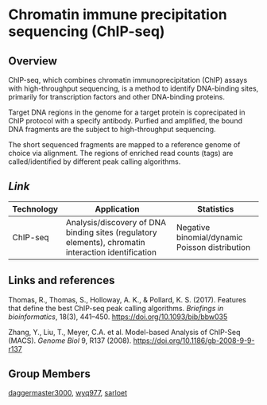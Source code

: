 # Chromatin immune precipitation sequencing (ChIP-seq)

## Overview

ChIP-seq, which combines chromatin immunoprecipitation (ChIP) assays with high-throughput sequencing, is a method to identify DNA-binding sites, primarily for transcription factors and other DNA-binding proteins.

Target DNA regions in the genome for a target protein is coprecipated in ChIP protocol with a specify antibody. Purfied and amplified, the bound DNA fragments are the subject to high-throughput sequencing.

The short sequenced fragments are mapped to a reference genome of choice via alignment. The regions of enriched read counts (tags) are called/identified by different peak calling algorithms.

## _Link_

<!-- ChIP-seq -> DNA-binding sites discovery -> Poisson Model/Negative Binomial Model -->

| Technology    | Application   | Statistics |
| ------------- | ------------- | ---------- |
|  ChIP-seq | Analysis/discovery of DNA binding sites (regulatory elements), chromatin interaction identification | Negative binomial/dynamic Poisson distribution |

## Links and references

Thomas, R., Thomas, S., Holloway, A. K., & Pollard, K. S. (2017). Features that define the best ChIP-seq peak calling algorithms. _Briefings in bioinformatics_, 18(3), 441–450. https://doi.org/10.1093/bib/bbw035

Zhang, Y., Liu, T., Meyer, C.A. et al. Model-based Analysis of ChIP-Seq (MACS). _Genome Biol_ 9, R137 (2008). https://doi.org/10.1186/gb-2008-9-9-r137

## Group Members

[daggermaster3000](https://github.com/daggermaster3000), [wyq977](https://github.com/wyq977), [sarloet](https://github.com/sarloet)
